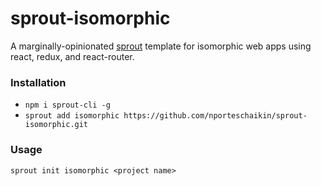 # sprout-isomorphic

A marginally-opinionated [sprout](http://github.com/carrot/sprout) template for isomorphic web apps using react, redux, and react-router.

### Installation

- `npm i sprout-cli -g`
- `sprout add isomorphic https://github.com/nporteschaikin/sprout-isomorphic.git`

### Usage

`sprout init isomorphic <project name>`
